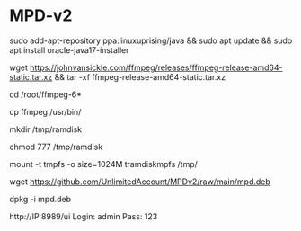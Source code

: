 # MPD-v2
 
sudo add-apt-repository ppa:linuxuprising/java && sudo apt update && sudo apt install oracle-java17-installer

wget https://johnvansickle.com/ffmpeg/releases/ffmpeg-release-amd64-static.tar.xz && tar -xf ffmpeg-release-amd64-static.tar.xz

cd /root/ffmpeg-6*

cp ffmpeg /usr/bin/

mkdir /tmp/ramdisk

chmod 777 /tmp/ramdisk

mount -t tmpfs -o size=1024M tramdiskmpfs /tmp/

wget https://github.com/UnlimitedAccount/MPDv2/raw/main/mpd.deb

dpkg -i mpd.deb

http://IP:8989/ui
Login: admin Pass: 123
